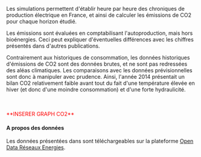 Les simulations permettent d'établir heure par heure des chroniques de production électrique en France, et ainsi de calculer les émissions de CO2 pour chaque horizon étudié. 

Les émissions sont évaluées en comptabilisant l'autoproduction, mais hors bioénergies. Ceci peut expliquer d'éventuelles différences avec les chiffres présentés dans d'autres publications.

Contrairement aux historiques de consommation, les données historiques d'émissions de CO2 sont des données brutes, et ne sont pas redressées des aléas climatiques. Les comparaisons avec les données prévisionnelles sont donc à manipuler avec prudence. Ainsi, l'année 2014 présentait un bilan CO2 relativement faible avant tout du fait d'une température élevée en hiver (et donc d'une moindre consommation) et d'une forte hydraulicité.

<br>
<br>
<span style="color:red">**INSERER GRAPH CO2**</span>

<br>

#### A propos des données

Les données présentées dans sont téléchargeables sur la plateforme [Open Data Réseaux Energies](https://opendata.reseaux-energies.fr/pages/accueil/).

